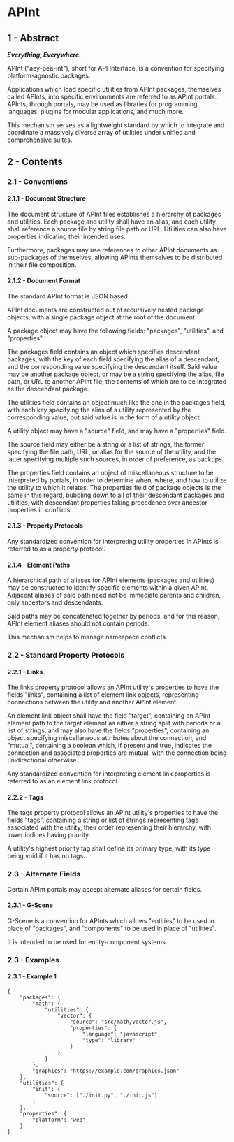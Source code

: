 # APInt

## 1 - Abstract

***Everything, Everywhere.***

APInt ("aey-pea-int"), short for API Interface, is a convention for specifying platform-agnostic
packages.

Applications which load specific utilities from APInt packages, themselves called APInts, into
specific environments are referred to as APInt portals. APInts, through portals, may be used as
libraries for programming languages, plugins for modular applications, and much more.

This mechanism serves as a lightweight standard by which to integrate and coordinate a massively
diverse array of utilities under unified and comprehensive suites.

## 2 - Contents

### 2.1 - Conventions

#### 2.1.1 - Document Structure

The document structure of APInt files establishes a hierarchy of packages and utilities. Each
package and utility shall have an alias, and each utility shall reference a source file by string
file path or URL. Utilities can also have properties indicating their intended uses.

Furthermore, packages may use references to other APInt documents as sub-packages of themselves,
allowing APInts themselves to be distributed in their file composition.

#### 2.1.2 - Document Format

The standard APInt format is JSON based.

APInt documents are constructed out of recursively nested package objects, with a single package
object at the root of the document.

A package object may have the following fields: "packages", "utilities", and "properties".

The packages field contains an object which specifies descendant packages, with the key of each
field specifying the alias of a descendant, and the corresponding value specifying the descendant
itself. Said value may be another package object, or may be a string specifying the alias, file
path, or URL to another APInt file, the contents of which are to be integrated as the descendant
package.

The utilities field contains an object much like the one in the packages field, with each key
specifying the alias of a utility represented by the corresponding value, but said value is in the
form of a utility object.

A utility object may have a "source" field, and may have a "properties" field.

The source field may either be a string or a list of strings, the former specifying the file path,
URL, or alias for the source of the utility, and the latter specifying multiple such sources, in
order of preference, as backups.

The properties field contains an object of miscellaneous structure to be interpreted by portals, in
order to determine when, where, and how to utilize the utility to which it relates. The properties
field of package objects is the same in this regard, bubbling down to all of their descendant
packages and utilities, with descendant properties taking precedence over ancestor properties in
conflicts.

#### 2.1.3 - Property Protocols

Any standardized convention for interpreting utility properties in APInts is referred to as a
property protocol.

#### 2.1.4 - Element Paths

A hierarchical path of aliases for APInt elements (packages and utilities) may be constructed to
identify specific elements within a given APInt. Adjacent aliases of said path need not be
immediate parents and children, only ancestors and descendants.

Said paths may be concatenated together by periods, and for this reason, APInt element aliases
should not contain periods.

This mechanism helps to manage namespace conflicts.

### 2.2 - Standard Property Protocols

#### 2.2.1 - Links

The links property protocol allows an APInt utility's properties to have the fields "links",
containing a list of element link objects, representing connections between the utility and another
APInt element.

An element link object shall have the field "target", containing an APInt element path to the
target element as either a string split with periods or a list of strings, and may also have the
fields "properties", containing an object specifying miscellaneous attributes about the connection,
and "mutual", containing a boolean which, if present and true, indicates the connection and
associated properties are mutual, with the connection being unidirectional otherwise.

Any standardized convention for interpreting element link properties is referred to as an element
link protocol.

#### 2.2.2 - Tags

The tags property protocol allows an APInt utility's properties to have the fields "tags",
containing a string or list of strings representing tags associated with the utility, their order
representing their hierarchy, with lower indices having priority.

A utility's highest priority tag shall define its primary type, with its type being void if it has
no tags.

### 2.3 - Alternate Fields

Certain APInt portals may accept alternate aliases for certain fields.

#### 2.3.1 - G-Scene

G-Scene is a convention for APInts which allows "entities" to be used in place of "packages", and
"components" to be used in place of "utilities".

It is intended to be used for entity-component systems.

### 2.3 - Examples

#### 2.3.1 - Example 1

    {
    	"packages": {
    		"math": {
    			"utilities": {
    				"vector": {
    					"source": "src/math/vector.js",
    					"properties": {
    						"language": "javascript",
    						"type": "library"
    					}
    				}
    			}
    		},
    		"graphics": "https://example.com/graphics.json"
    	},
    	"utilities": {
    		"init": {
    			"source": ["./init.py", "./init.js"]
    		}
    	},
    	"properties": {
    		"platform": "web"
    	}
    }